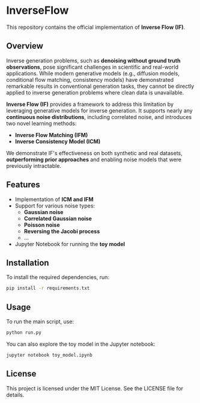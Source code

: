 # InverseFlow

This repository contains the official implementation of **Inverse Flow (IF)**.

## Overview  

Inverse generation problems, such as **denoising without ground truth observations**, pose significant challenges in scientific and real-world applications. While modern generative models (e.g., diffusion models, conditional flow matching, consistency models) have demonstrated remarkable results in conventional generation tasks, they cannot be directly applied to inverse generation problems where clean data is unavailable.  

**Inverse Flow (IF)** provides a framework to address this limitation by leveraging generative models for inverse generation. It supports nearly any **continuous noise distributions**, including correlated noise, and introduces two novel learning methods:  

- **Inverse Flow Matching (IFM)**
- **Inverse Consistency Model (ICM)**  

We demonstrate IF's effectiveness on both synthetic and real datasets, **outperforming prior approaches** and enabling noise models that were previously intractable. 

## Features  

- Implementation of **ICM and IFM**  
- Support for various noise types:  
  - **Gaussian noise**  
  - **Correlated Gaussian noise**
  - **Poisson noise**  
  - **Reversing the Jacobi process** 
  - ... 
- Jupyter Notebook for running the **toy model**  

## Installation

To install the required dependencies, run:

```sh
pip install -r requirements.txt
```

## Usage
To run the main script, use:

```sh
python run.py
```

You can also explore the toy model in the Jupyter notebook:
```sh
jupyter notebook toy_model.ipynb
```

## License
This project is licensed under the MIT License. See the LICENSE file for details.